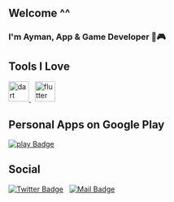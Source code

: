 ## Welcome ^^

### I'm Ayman, App & Game Developer 📱🎮

## Tools I Love
<a href="https://dart.dev" target="_blank" rel="noreferrer"> <img src="https://www.vectorlogo.zone/logos/dartlang/dartlang-icon.svg" alt="dart" width="40" height="40"/> </a> &nbsp; </a> <a href="https://flutter.dev" target="_blank" rel="noreferrer"> <img src="https://www.vectorlogo.zone/logos/flutterio/flutterio-icon.svg" alt="flutter" width="40" height="40"/> </a>

## Personal Apps on Google Play
[![play Badge](https://img.shields.io/badge/-Google_Play-3DDC84?style=for-the-badge&labelColor=273347&logo=android&logoColor=3DDC84&link=https://play.google.com/store/apps/developer?id=Aymanz)](https://play.google.com/store/apps/developer?id=Aymanz)

## Social
[![Twitter Badge](https://img.shields.io/badge/-@Aymanzdev-1ca0f1?style=flat&labelColor=1ca0f1&logo=twitter&logoColor=white&link=https://twitter.com/aymanz_dev)](https://twitter.com/aymanzdev) &nbsp;
[![Mail Badge](https://img.shields.io/badge/-Ayman-c0392b?style=flat&labelColor=c0392b&logo=gmail&logoColor=white)](mailto:aymanz.dev@gmail.com)
